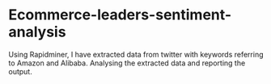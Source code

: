 # Ecommerce-leaders-sentiment-analysis
Using Rapidminer, I have extracted data from twitter with keywords referring to Amazon and Alibaba. Analysing the extracted data and reporting the output. 
